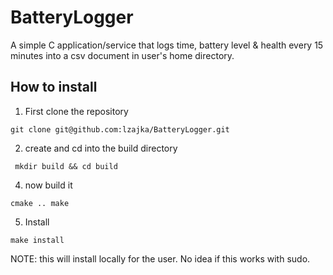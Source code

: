# BatteryLogger

A simple C application/service that logs time, battery level & health every 15 minutes into a csv document in user's home directory.

## How to install

1. First clone the repository

``
git clone git@github.com:lzajka/BatteryLogger.git
``

2. create and cd into the build directory
   
`` 
mkdir build && cd build
``

4. now build it

``
cmake ..
make
``

5. Install

``
make install
``

NOTE: this will install locally for the user. No idea if this works with sudo. 
